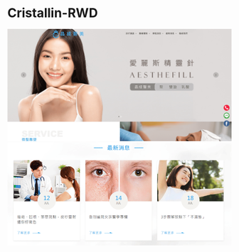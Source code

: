 # Cristallin-RWD




<img alt="react" src="https://github.com/Art-liang/Cristallin-RWD/blob/main/img/%E6%9C%AA%E5%91%BD%E5%90%8D.png"/> 
<img alt="react" src="https://github.com/Art-liang/Cristallin-RWD/blob/main/news.gif"/>  
